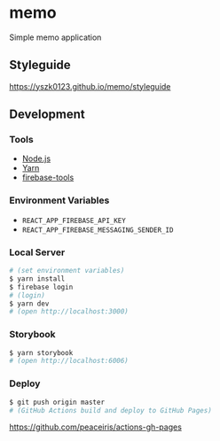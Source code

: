 # memo

Simple memo application

## Styleguide

https://yszk0123.github.io/memo/styleguide

## Development

### Tools

- [Node.js](https://nodejs.org)
- [Yarn](https://yarnpkg.com)
- [firebase-tools](https://www.npmjs.com/package/firebase-tools)

### Environment Variables

- `REACT_APP_FIREBASE_API_KEY`
- `REACT_APP_FIREBASE_MESSAGING_SENDER_ID`

### Local Server

```sh
# (set environment variables)
$ yarn install
$ firebase login
# (login)
$ yarn dev
# (open http://localhost:3000)
```

### Storybook

```sh
$ yarn storybook
# (open http://localhost:6006)
```

### Deploy

```sh
$ git push origin master
# (GitHub Actions build and deploy to GitHub Pages)
```

https://github.com/peaceiris/actions-gh-pages
